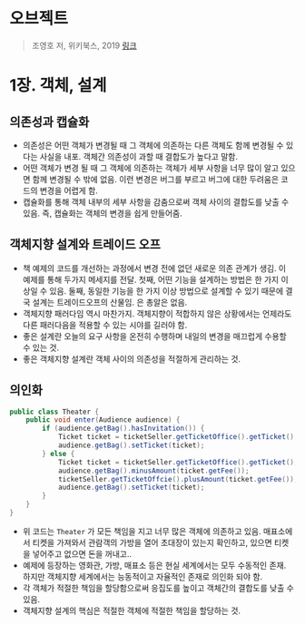 # 오브젝트
> 조영호 저, 위키북스, 2019 [링크](http://www.yes24.com/Product/Goods/74219491?scode=032&OzSrank=1)  

# 1장. 객체, 설계
## 의존성과 캡슐화
- 의존성은 어떤 객체가 변경될 때 그 객체에 의존하는 다른 객체도 함께 변경될 수 있다는 사실을 내포. 객체간 의존성이 과할 때 결합도가 높다고 말함.
- 어떤 객체가 변경 될 때 그 객체에 의존하는 객체가 세부 사항을 너무 많이 알고 있으면 함께 변경될 수 밖에 없음. 이런 변경은 버그를 부르고 버그에 대한 두려움은 코드의 변경을 어렵게 함.
- 캡슐화를 통해 객체 내부의 세부 사항을 감춤으로써  객체 사이의 결합도를 낮출 수 있음.  즉, 캡슐화는 객체의 변경을 쉽게 만들어줌.

## 객체지향 설계와 트레이드 오프
- 책 예제의 코드를 개선하는 과정에서 변경 전에 없던 새로운 의존 관계가 생김. 이 예제를 통해 두가지 메세지를 전달. 첫째, 어떤 기능을 설계하는 방법은 한 가지 이상일 수 있음. 둘째, 동일한 기능을 한 가지 이상 방법으로 설계할 수 있기 때문에 결국 설계는 트레이드오프의 산물임. 은 총알은 없음.
- 객체지향 패러다임 역시 마찬가지. 객체지향이 적합하지 않은 상황에서는 언제라도 다른 패러다음을 적용할 수 있는 시야를 길러야 함.
- 좋은 설계란 오늘의 요구 사항을 온전히 수행하며 내일의 변경을 매끄럽게 수용할 수 있는 것.
- 좋은 객체지향 설계란 객체 사이의 의존성을 적절하게 관리하는 것.

## 의인화
```java
public class Theater {
    public void enter(Audience audience) {
        if (audience.getBag().hasInvitation()) {
            Ticket ticket = ticketSeller.getTicketOffice().getTicket();
            audience.getBag().setTicket(ticket);
        } else {
            Ticket ticket = ticketSeller.getTicketOffice().getTicket();
            audience.getBag().minusAmount(ticket.getFee());
            ticketSeller.getTicketOffcie().plusAmount(ticket.getFee());
            audience.getBag().setTicket(ticket);
        }
    }
}
```
- 위 코드는 `Theater` 가 모든 책임을 지고 너무 많은 객체에 의존하고 있음. 매표소에서 티켓을 가져와서 관람객의 가방을 열어 초대장이 있는지 확인하고, 있으면 티켓을 넣어주고 없으면 돈을 꺼내고..
- 예제에 등장하는 영화관, 가방, 매표소 등은 현실 세계에서는 모두 수동적인 존재. 하지만 객체지향 세계에서는 능동적이고 자율적인 존재로 의인화 되야 함.
- 각 객체가 적절한 책임을 할당함으로써 응집도를 높이고 객체간의 결합도를 낮출 수 있음.
- 객체지향 설계의 핵심은 적절한 객체에 적절한 책임을 할당하는 것.
